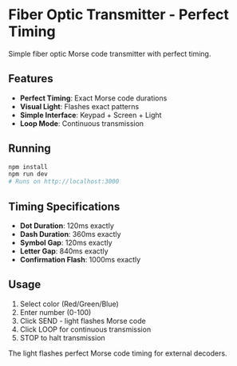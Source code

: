 # Fiber Optic Transmitter - Perfect Timing

Simple fiber optic Morse code transmitter with perfect timing.

## Features

- **Perfect Timing**: Exact Morse code durations
- **Visual Light**: Flashes exact patterns
- **Simple Interface**: Keypad + Screen + Light
- **Loop Mode**: Continuous transmission

## Running

```bash
npm install
npm run dev
# Runs on http://localhost:3000
```

## Timing Specifications

- **Dot Duration**: 120ms exactly
- **Dash Duration**: 360ms exactly  
- **Symbol Gap**: 120ms exactly
- **Letter Gap**: 840ms exactly
- **Confirmation Flash**: 1000ms exactly

## Usage

1. Select color (Red/Green/Blue)
2. Enter number (0-100)
3. Click SEND - light flashes Morse code
4. Click LOOP for continuous transmission
5. STOP to halt transmission

The light flashes perfect Morse code timing for external decoders.